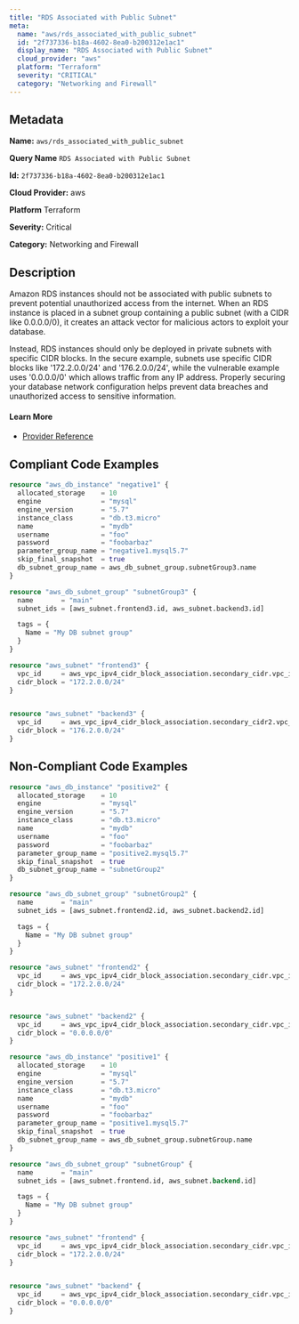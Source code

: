 ```yaml
---
title: "RDS Associated with Public Subnet"
meta:
  name: "aws/rds_associated_with_public_subnet"
  id: "2f737336-b18a-4602-8ea0-b200312e1ac1"
  display_name: "RDS Associated with Public Subnet"
  cloud_provider: "aws"
  platform: "Terraform"
  severity: "CRITICAL"
  category: "Networking and Firewall"
---
```

## Metadata

**Name:** `aws/rds_associated_with_public_subnet`

**Query Name** `RDS Associated with Public Subnet`

**Id:** `2f737336-b18a-4602-8ea0-b200312e1ac1`

**Cloud Provider:** aws

**Platform** Terraform

**Severity:** Critical

**Category:** Networking and Firewall

## Description
Amazon RDS instances should not be associated with public subnets to prevent potential unauthorized access from the internet. When an RDS instance is placed in a subnet group containing a public subnet (with a CIDR like 0.0.0.0/0), it creates an attack vector for malicious actors to exploit your database. 

Instead, RDS instances should only be deployed in private subnets with specific CIDR blocks. In the secure example, subnets use specific CIDR blocks like '172.2.0.0/24' and '176.2.0.0/24', while the vulnerable example uses '0.0.0.0/0' which allows traffic from any IP address. Properly securing your database network configuration helps prevent data breaches and unauthorized access to sensitive information.

#### Learn More

 - [Provider Reference](https://registry.terraform.io/providers/hashicorp/aws/latest/docs/resources/db_instance#db_subnet_group_name)


## Compliant Code Examples
```terraform
resource "aws_db_instance" "negative1" {
  allocated_storage    = 10
  engine               = "mysql"
  engine_version       = "5.7"
  instance_class       = "db.t3.micro"
  name                 = "mydb"
  username             = "foo"
  password             = "foobarbaz"
  parameter_group_name = "negative1.mysql5.7"
  skip_final_snapshot  = true
  db_subnet_group_name = aws_db_subnet_group.subnetGroup3.name
}

resource "aws_db_subnet_group" "subnetGroup3" {
  name       = "main"
  subnet_ids = [aws_subnet.frontend3.id, aws_subnet.backend3.id]

  tags = {
    Name = "My DB subnet group"
  }
}

resource "aws_subnet" "frontend3" {
  vpc_id     = aws_vpc_ipv4_cidr_block_association.secondary_cidr.vpc_id
  cidr_block = "172.2.0.0/24"
}


resource "aws_subnet" "backend3" {
  vpc_id     = aws_vpc_ipv4_cidr_block_association.secondary_cidr2.vpc_id
  cidr_block = "176.2.0.0/24"
}

```
## Non-Compliant Code Examples
```terraform
resource "aws_db_instance" "positive2" {
  allocated_storage    = 10
  engine               = "mysql"
  engine_version       = "5.7"
  instance_class       = "db.t3.micro"
  name                 = "mydb"
  username             = "foo"
  password             = "foobarbaz"
  parameter_group_name = "positive2.mysql5.7"
  skip_final_snapshot  = true
  db_subnet_group_name = "subnetGroup2"
}

resource "aws_db_subnet_group" "subnetGroup2" {
  name       = "main"
  subnet_ids = [aws_subnet.frontend2.id, aws_subnet.backend2.id]

  tags = {
    Name = "My DB subnet group"
  }
}

resource "aws_subnet" "frontend2" {
  vpc_id     = aws_vpc_ipv4_cidr_block_association.secondary_cidr.vpc_id
  cidr_block = "172.2.0.0/24"
}


resource "aws_subnet" "backend2" {
  vpc_id     = aws_vpc_ipv4_cidr_block_association.secondary_cidr.vpc_id
  cidr_block = "0.0.0.0/0"
}

```

```terraform
resource "aws_db_instance" "positive1" {
  allocated_storage    = 10
  engine               = "mysql"
  engine_version       = "5.7"
  instance_class       = "db.t3.micro"
  name                 = "mydb"
  username             = "foo"
  password             = "foobarbaz"
  parameter_group_name = "positive1.mysql5.7"
  skip_final_snapshot  = true
  db_subnet_group_name = aws_db_subnet_group.subnetGroup.name
}

resource "aws_db_subnet_group" "subnetGroup" {
  name       = "main"
  subnet_ids = [aws_subnet.frontend.id, aws_subnet.backend.id]

  tags = {
    Name = "My DB subnet group"
  }
}

resource "aws_subnet" "frontend" {
  vpc_id     = aws_vpc_ipv4_cidr_block_association.secondary_cidr.vpc_id
  cidr_block = "172.2.0.0/24"
}


resource "aws_subnet" "backend" {
  vpc_id     = aws_vpc_ipv4_cidr_block_association.secondary_cidr.vpc_id
  cidr_block = "0.0.0.0/0"
}

```